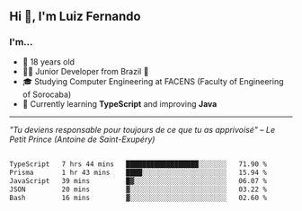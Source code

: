 <h2>Hi 👋, I'm Luiz Fernando</h2>

### I'm...
* 🤟 18 years old
* 👨‍💻 Junior Developer from Brazil 💚
* 🎓 Studying Computer Engineering at FACENS (Faculty of Engineering of Sorocaba)
* 🔭 Currently learning **TypeScript** and improving **Java**

---

_"Tu deviens responsable pour toujours de ce que tu as apprivoisé" – Le Petit Prince (Antoine de Saint-Exupéry)_

##

<!--START_SECTION:waka-->

```txt
TypeScript   7 hrs 44 mins   ██████████████████░░░░░░░   71.90 %
Prisma       1 hr 43 mins    ████░░░░░░░░░░░░░░░░░░░░░   15.94 %
JavaScript   39 mins         █▓░░░░░░░░░░░░░░░░░░░░░░░   06.07 %
JSON         20 mins         ▓░░░░░░░░░░░░░░░░░░░░░░░░   03.22 %
Bash         16 mins         ▓░░░░░░░░░░░░░░░░░░░░░░░░   02.60 %
```

<!--END_SECTION:waka-->
